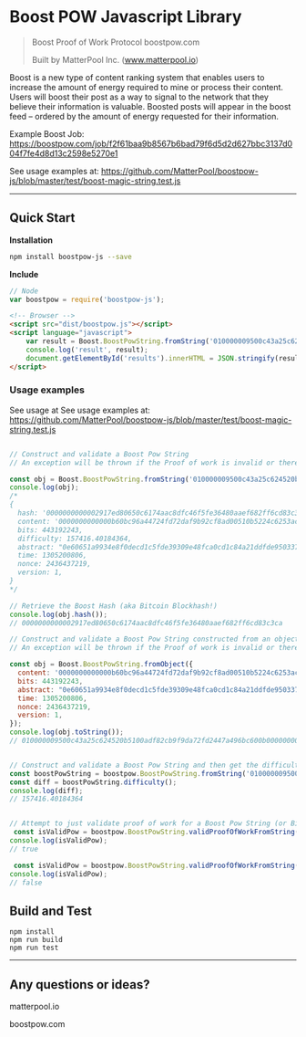 # Boost POW Javascript Library
> Boost Proof of Work Protocol
> boostpow.com
>
> Built by MatterPool Inc. (www.matterpool.io)

Boost is a new type of content ranking system that enables users to increase the amount of energy required to mine or process their content. Users will boost their post as a way to signal to the network that they believe their information is valuable. Boosted posts will appear in the boost feed – ordered by the amount of energy requested for their information.

Example Boost Job: https://boostpow.com/job/f2f61baa9b8567b6bad79f6d5d2d627bbc3137d004f7fe4d8d13c2598e5270e1

See usage examples at: https://github.com/MatterPool/boostpow-js/blob/master/test/boost-magic-string.test.js

---

## Quick Start

**Installation**
```sh
npm install boostpow-js --save
```

**Include**
```javascript
// Node
var boostpow = require('boostpow-js');

```

```html
<!-- Browser -->
<script src="dist/boostpow.js"></script>
<script language="javascript">
    var result = Boost.BoostPowString.fromString('010000009500c43a25c624520b5100adf82cb9f9da72fd2447a496bc600b0000000000006cd862370395dedf1da2841ccda0fc489e3039de5f1ccddef0e834991a65600ea6c8cb4db3936a1ae3143991');
    console.log('result', result);
    document.getElementById('results').innerHTML = JSON.stringify(result.toObject());
</script>
```

### Usage examples

See usage at See usage examples at: https://github.com/MatterPool/boostpow-js/blob/master/test/boost-magic-string.test.js

```javascript

// Construct and validate a Boost Pow String
// An exception will be thrown if the Proof of work is invalid or there is anything corrupted

const obj = Boost.BoostPowString.fromString('010000009500c43a25c624520b5100adf82cb9f9da72fd2447a496bc600b0000000000006cd862370395dedf1da2841ccda0fc489e3039de5f1ccddef0e834991a65600ea6c8cb4db3936a1ae3143991');
console.log(obj);
/*
{
  hash: '0000000000002917ed80650c6174aac8dfc46f5fe36480aaef682ff6cd83c3ca',
  content: '0000000000000b60bc96a44724fd72daf9b92cf8ad00510b5224c6253ac40095',
  bits: 443192243,
  difficulty: 157416.40184364,
  abstract: "0e60651a9934e8f0decd1c5fde39309e48fca0cd1c84a21ddfde95033762d86c",
  time: 1305200806,
  nonce: 2436437219,
  version: 1,
}
*/

// Retrieve the Boost Hash (aka Bitcoin Blockhash!)
console.log(obj.hash());
// 0000000000002917ed80650c6174aac8dfc46f5fe36480aaef682ff6cd83c3ca

// Construct and validate a Boost Pow String constructed from an object
// An exception will be thrown if the Proof of work is invalid or there is anything corrupted

const obj = Boost.BoostPowString.fromObject({
  content: '0000000000000b60bc96a44724fd72daf9b92cf8ad00510b5224c6253ac40095',
  bits: 443192243,
  abstract: "0e60651a9934e8f0decd1c5fde39309e48fca0cd1c84a21ddfde95033762d86c",
  time: 1305200806,
  nonce: 2436437219,
  version: 1,
});
console.log(obj.toString());
// 010000009500c43a25c624520b5100adf82cb9f9da72fd2447a496bc600b0000000000006cd862370395dedf1da2841ccda0fc489e3039de5f1ccddef0e834991a65600ea6c8cb4db3936a1ae3143991


// Construct and validate a Boost Pow String and then get the difficulty
const boostPowString = boostpow.BoostPowString.fromString('010000009500c43a25c624520b5100adf82cb9f9da72fd2447a496bc600b0000000000006cd862370395dedf1da2841ccda0fc489e3039de5f1ccddef0e834991a65600ea6c8cb4db3936a1ae3143991');
const diff = boostPowString.difficulty();
console.log(diff);
// 157416.40184364


// Attempt to just validate proof of work for a Boost Pow String (or Bitcoin Block Header!)
 const isValidPow = boostpow.BoostPowString.validProofOfWorkFromString('010000009500c43a25c624520b5100adf82cb9f9da72fd2447a496bc600b0000000000006cd862370395dedf1da2841ccda0fc489e3039de5f1ccddef0e834991a65600ea6c8cb4db3936a1ae3143991');
console.log(isValidPow);
// true

 const isValidPow = boostpow.BoostPowString.validProofOfWorkFromString('a10000009500c43a25c624520b5100adf82cb9f9da72fd2447a496bc600b0000000000006cd862370395dedf1da2841ccda0fc489e3039de5f1ccddef0e834991a65600ea6c8cb4db3936a1ae3143991');
console.log(isValidPow);
// false

```


## Build and Test

```
npm install
npm run build
npm run test
```

-----------

## Any questions or ideas?

matterpool.io

boostpow.com

